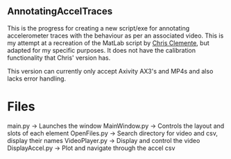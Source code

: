 ## AnnotatingAccelTraces
This is the progress for creating a new script/exe for annotating accelerometer traces with the behaviour as per an associated video. This is my attempt at a recreation of the MatLab script by [Chris Clemente](https://github.com/cclemente/Animal_accelerometry), but adapted for my specific purposes. It does not have the calibration functionality that Chris' version has. 

This version can currently only accept Axivity AX3's and MP4s and also lacks error handling.

# Files
main.py -> Launches the window
MainWindow.py -> Controls the layout and slots of each element
OpenFiles.py -> Search directory for video and csv, display their names
VideoPlayer.py -> Display and control the video
DisplayAccel.py -> Plot and navigate through the accel csv
